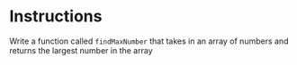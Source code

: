 # Instructions
Write a function called `findMaxNumber` that takes in an array of numbers and returns the largest number in the array